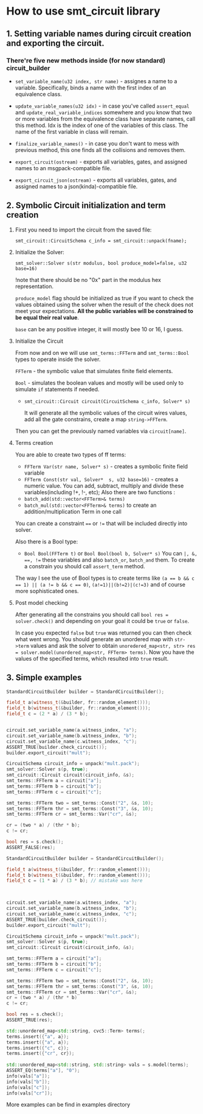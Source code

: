 # How to use smt_circuit library

## 1. Setting variable names during circuit creation and exporting the circuit.

### There're five new methods inside (for now standard) circuit_builder

- ```set_variable_name(u32 index, str name)``` - assignes a name to a variable. Specifically, binds a name with the first index of an equivalence class.

- ```update_variable_names(u32 idx)``` - in case you've called ```assert_equal``` and ```update_real_variable_indices``` somewhere and you know that two or more variables from the equivalence class have separate names, call this method. Idx is the index of one of the variables of this class. The name of the first variable in class will remain.

- ```finalize_variable_names()``` - in case you don't want to mess with previous method, this one finds all the collisions and removes them.

- ```export_circuit(ostream)``` - exports all variables, gates, and assigned names to an msgpack-compatible file.

- ```export_circuit_json(ostream)``` - exports all variables, gates, and assigned names to a json(kinda)-compatible file.

## 2. Symbolic Circuit initialization and term creation

1. First you need to import the circuit from the saved file:

	`smt_circuit::CircuitSchema c_info = smt_circuit::unpack(fname);`

2. Initialize the Solver:

	`smt_solver::Solver s(str modulus, bool produce_model=false, u32 base=16)`
	
	!note that there should be no "0x" part in the modulus hex representation.
	
	`produce_model` flag should be initialized as true if you want to check the values obtained using the solver when the result of the check does not meet your expectations. **All the public variables will be constrained to be equal their real value**.
	
	`base` can be any positive integer, it will mostly bee 10 or 16, I guess.
	
3. Initialize the Circuit 

	From now and on we will use `smt_terms::FFTerm` and `smt_terms::Bool` types to operate inside the solver. 
    
    `FFTerm` - the symbolic value that simulates finite field elements. 
    
    `Bool` - simulates the boolean values and mostly will be used only to simulate `if` statements if needed.
	
	- ```smt_circuit::Circuit circuit(CircuitSchema c_info, Solver* s)```
	
	    It will generate all the symbolic values of the circuit wires values, add all the gate constrains, create a map `string->FFTerm`.
	
	Then you can get the previously named variables via `circuit[name]`.
4. Terms creation

	You are able to create two types of ff terms:
	- `FFTerm Var(str name, Solver* s)`  - creates a symbolic finite field variable
	- `FFTerm Const(str val, Solver*  s, u32 base=16)` - creates a numeric value.
	You can add, subtract, multiply and divide these variables(including !+, !-, etc);
	Also there are two functions :
	- `batch_add(std::vector<FFTerm>& terms)`
	- `batch_mul(std::vector<FFTerm>& terms)` 
	to create an addition/multiplication Term in one call
	
	You can create a constraint `==` or `!=` that will be included directly into solver.	
	
	Also there is a Bool type:
	- `Bool Bool(FFTerm t)` or `Bool Bool(bool b, Solver* s)`
	You can `|, &, ==, !=` these variables and also `batch_or`, `batch_and` them.
	To create a constrain you should call `assert_term` method.
	
	The way I see the use of Bool types is to create terms like `(a == b && c == 1) || (a != b && c == 0)`, `(a!=1)||(b!=2)|(c!=3)` and of course more sophisticated ones.
5. Post model checking

	After generating all the constrains you should call `bool res = solver.check()` and depending on your goal it could be `true` or `false`.
	
	In case you expected `false` but `true` was returned you can then check what went wrong.
	You should generate an unordered map with `str->term` values and ask the solver to obtain `unoredered_map<str, str> res = solver.model(unordered_map<str, FFTerm> terms)`. 
	Now you have the values of the specified terms, which resulted into `true` result. 


## 3. Simple examples

```cpp
StandardCircuitBuilder builder = StandardCircuitBuilder();

field_t a(witness_t(&builder, fr::random_element()));
field_t b(witness_t(&builder, fr::random_element()));
field_t c = (2 * a) / (3 * b);


circuit.set_variable_name(a.witness_index, "a");
circuit.set_variable_name(b.witness_index, "b");
circuit.set_variable_name(c.witness_index, "c");
ASSERT_TRUE(builder.check_circuit());
builder.export_circuit("mult");  

CircuitSchema circuit_info = unpack("mult.pack");
smt_solver::Solver s(p, true);
smt_circuit::Circuit circuit(circuit_info, &s);
smt_terms::FFTerm a = circuit["a"];
smt_terms::FFTerm b = circuit["b"];
smt_terms::FFTerm c = circuit["c"];

smt_terms::FFTerm two = smt_terms::Const("2", &s, 10);
smt_terms::FFTerm thr = smt_terms::Const("3", &s, 10);
smt_terms::FFTerm cr = smt_terms::Var("cr", &s);

cr = (two * a) / (thr * b);
c != cr;

bool res = s.check();
ASSERT_FALSE(res);
```


```cpp
StandardCircuitBuilder builder = StandardCircuitBuilder();

field_t a(witness_t(&builder, fr::random_element()));
field_t b(witness_t(&builder, fr::random_element()));
field_t c = (1 * a) / (3 * b); // mistake was here

  

circuit.set_variable_name(a.witness_index, "a");
circuit.set_variable_name(b.witness_index, "b");
circuit.set_variable_name(c.witness_index, "c");
ASSERT_TRUE(builder.check_circuit());
builder.export_circuit("mult");

CircuitSchema circuit_info = unpack("mult.pack");
smt_solver::Solver s(p, true);
smt_circuit::Circuit circuit(circuit_info, &s);

smt_terms::FFTerm a = circuit["a"];
smt_terms::FFTerm b = circuit["b"];
smt_terms::FFTerm c = circuit["c"];

smt_terms::FFTerm two = smt_terms::Const("2", &s, 10);
smt_terms::FFTerm thr = smt_terms::Const("3", &s, 10);
smt_terms::FFTerm cr = smt_terms::Var("cr", &s);
cr = (two * a) / (thr * b)
c != cr;

bool res = s.check();
ASSERT_TRUE(res);

std::unordered_map<std::string, cvc5::Term> terms(;
terms.insert({"a", a});
terms.insert({"a", a});
terms.insert({"c", c});
terms.insert({"cr", cr});
	
std::unordered_map<std::string, std::string> vals = s.model(terms);
ASSERT_EQ(terms["a"], "0");
info(vals["a"]);
info(vals["b"]);
info(vals["c"]);
info(vals["cr"]);
```

More examples can be find in examples directory